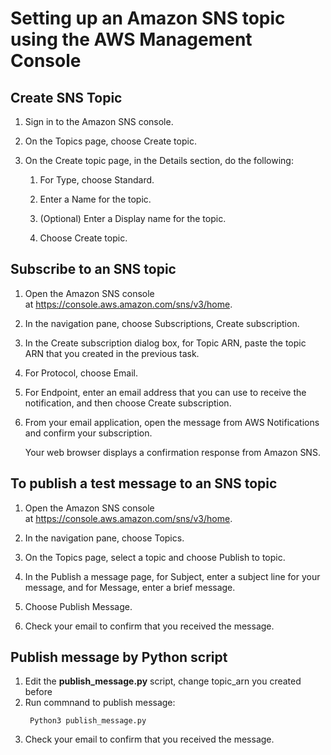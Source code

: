 # Setting up an Amazon SNS topic using the AWS Management Console

## Create SNS Topic

1. Sign in to the Amazon SNS console.
1.  On the Topics page, choose Create topic.

2.  On the Create topic page, in the Details section, do the following:

    1.  For Type, choose Standard.

    2.  Enter a Name for the topic. 

    3.  (Optional) Enter a Display name for the topic.
    4. Choose Create topic.

## Subscribe to an SNS topic

1.  Open the Amazon SNS console at <https://console.aws.amazon.com/sns/v3/home>.

2.  In the navigation pane, choose Subscriptions, Create subscription.

3.  In the Create subscription dialog box, for Topic ARN, paste the topic ARN that you created in the previous task.

4.  For Protocol, choose Email.

5.  For Endpoint, enter an email address that you can use to receive the notification, and then choose Create subscription.

6.  From your email application, open the message from AWS Notifications and confirm your subscription.

    Your web browser displays a confirmation response from Amazon SNS.

## To publish a test message to an SNS topic

1.  Open the Amazon SNS console at <https://console.aws.amazon.com/sns/v3/home>.

2.  In the navigation pane, choose Topics.

3.  On the Topics page, select a topic and choose Publish to topic.

4.  In the Publish a message page, for Subject, enter a subject line for your message, and for Message, enter a brief message.

5.  Choose Publish Message.

6.  Check your email to confirm that you received the message.

## Publish message by Python script

1. Edit the **publish_message.py** script, change topic_arn you created before
2. Run commnand to publish message:
    >
        Python3 publish_message.py
6.  Check your email to confirm that you received the message.